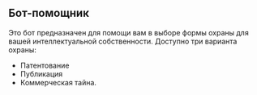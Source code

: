 ## Бот-помощник
Это бот предназначен для помощи вам в выборе формы охраны для вашей интеллектуальной собственности.
Доступно три варианта охраны:
- Патентование
- Публикация
- Коммерческая тайна.
